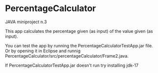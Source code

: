 # PercentageCalculator
JAVA miniproject n.3 

This app calculates the percentage given (as input)  of the value given (as input).

You can test the app by running the PercentageCalculatorTestApp.jar file. Or by opening it in Eclipse and runnig PercentageCalculator/src/percentageCalculator/Frame2.java.

If PercentageCalculatorTestApp.jar doesn't run try installing jdk-17

